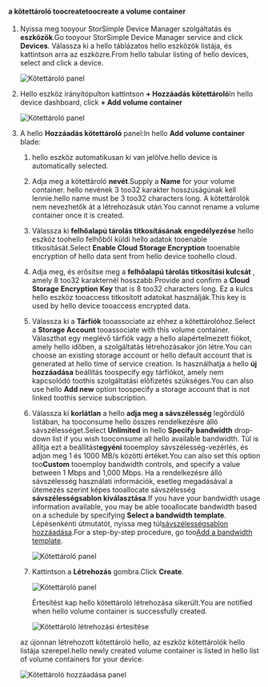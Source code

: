 <!--author=alkohli last changed: 06/22/17-->

#### <a name="toocreate-a-volume-container"></a><span data-ttu-id="36bbe-101">a kötettároló toocreate</span><span class="sxs-lookup"><span data-stu-id="36bbe-101">toocreate a volume container</span></span>
1. <span data-ttu-id="36bbe-102">Nyissa meg tooyour StorSimple Device Manager szolgáltatás és **eszközök**.</span><span class="sxs-lookup"><span data-stu-id="36bbe-102">Go tooyour StorSimple Device Manager service and click **Devices**.</span></span> <span data-ttu-id="36bbe-103">Válassza ki a hello táblázatos hello eszközök listája, és kattintson arra az eszközre.</span><span class="sxs-lookup"><span data-stu-id="36bbe-103">From hello tabular listing of hello devices, select and click a device.</span></span> 

    ![Kötettároló panel](./media/storsimple-8000-create-volume-container/createvolumecontainer1.png)

2. <span data-ttu-id="36bbe-105">Hello eszköz irányítópulton kattintson **+ Hozzáadás kötettároló**</span><span class="sxs-lookup"><span data-stu-id="36bbe-105">In hello device dashboard, click **+ Add volume container**</span></span>

    ![Kötettároló panel](./media/storsimple-8000-create-volume-container/createvolumecontainer2.png)

3. <span data-ttu-id="36bbe-107">A hello **Hozzáadás kötettároló** panel:</span><span class="sxs-lookup"><span data-stu-id="36bbe-107">In hello **Add volume container** blade:</span></span>
   
   1. <span data-ttu-id="36bbe-108">hello eszköz automatikusan ki van jelölve.</span><span class="sxs-lookup"><span data-stu-id="36bbe-108">hello device is automatically selected.</span></span>
   2. <span data-ttu-id="36bbe-109">Adja meg a kötettároló **nevét**.</span><span class="sxs-lookup"><span data-stu-id="36bbe-109">Supply a **Name** for your volume container.</span></span> <span data-ttu-id="36bbe-110">hello nevének 3 too32 karakter hosszúságúnak kell lennie.</span><span class="sxs-lookup"><span data-stu-id="36bbe-110">hello name must be 3 too32 characters long.</span></span> <span data-ttu-id="36bbe-111">A kötettárolók nem nevezhetők át a létrehozásuk után.</span><span class="sxs-lookup"><span data-stu-id="36bbe-111">You cannot rename a volume container once it is created.</span></span>
   3. <span data-ttu-id="36bbe-112">Válassza ki **felhőalapú tárolás titkosításának engedélyezése** hello eszköz toohello felhőből küldi hello adatok tooenable titkosítását.</span><span class="sxs-lookup"><span data-stu-id="36bbe-112">Select **Enable Cloud Storage Encryption** tooenable encryption of hello data sent from hello device toohello cloud.</span></span>
   4. <span data-ttu-id="36bbe-113">Adja meg, és erősítse meg a **felhőalapú tárolás titkosítási kulcsát** , amely 8 too32 karakternél hosszabb.</span><span class="sxs-lookup"><span data-stu-id="36bbe-113">Provide and confirm a **Cloud Storage Encryption Key** that is 8 too32 characters long.</span></span> <span data-ttu-id="36bbe-114">Ez a kulcs hello eszköz tooaccess titkosított adatokat használják.</span><span class="sxs-lookup"><span data-stu-id="36bbe-114">This key is used by hello device tooaccess encrypted data.</span></span>
   5. <span data-ttu-id="36bbe-115">Válassza ki a **Tárfiók** tooassociate az ehhez a kötettárolóhoz.</span><span class="sxs-lookup"><span data-stu-id="36bbe-115">Select a **Storage Account** tooassociate with this volume container.</span></span> <span data-ttu-id="36bbe-116">Választhat egy meglévő tárfiók vagy a hello alapértelmezett fiókot, amely hello időben, a szolgáltatás létrehozásakor jön létre.</span><span class="sxs-lookup"><span data-stu-id="36bbe-116">You can choose an existing storage account or hello default account that is generated at hello time of service creation.</span></span> <span data-ttu-id="36bbe-117">Is használhatja a hello **új hozzáadása** beállítás toospecify egy tárfiókot, amely nem kapcsolódó toothis szolgáltatási előfizetés szükséges.</span><span class="sxs-lookup"><span data-stu-id="36bbe-117">You can also use hello **Add new** option toospecify a storage account that is not linked toothis service subscription.</span></span>
   6. <span data-ttu-id="36bbe-118">Válassza ki **korlátlan** a hello **adja meg a sávszélesség** legördülő listában, ha tooconsume hello összes rendelkezésre álló sávszélességet.</span><span class="sxs-lookup"><span data-stu-id="36bbe-118">Select **Unlimited** in hello **Specify bandwidth** drop-down list if you wish tooconsume all hello available bandwidth.</span></span> <span data-ttu-id="36bbe-119">Túl is állítja ezt a beállítást**egyéni** tooemploy sávszélesség-vezérlés, és adjon meg 1 és 1000 MB/s közötti értéket.</span><span class="sxs-lookup"><span data-stu-id="36bbe-119">You can also set this option too**Custom** tooemploy bandwidth controls, and specify a value between 1 Mbps and 1,000 Mbps.</span></span>
      <span data-ttu-id="36bbe-120">Ha a rendelkezésre álló sávszélesség használati információk, esetleg megadásával a ütemezés szerint képes tooallocate sávszélesség **sávszélességsablon kiválasztása**.</span><span class="sxs-lookup"><span data-stu-id="36bbe-120">If you have your bandwidth usage information available, you may be able tooallocate bandwidth based on a schedule by specifying **Select a bandwidth template**.</span></span> <span data-ttu-id="36bbe-121">Lépésenkénti útmutatót, nyissa meg túl[sávszélességsablon hozzáadása](../articles/storsimple/storsimple-8000-manage-bandwidth-templates.md#add-a-bandwidth-template).</span><span class="sxs-lookup"><span data-stu-id="36bbe-121">For a step-by-step procedure, go too[Add a bandwidth template](../articles/storsimple/storsimple-8000-manage-bandwidth-templates.md#add-a-bandwidth-template).</span></span>

      ![Kötettároló panel](./media/storsimple-8000-create-volume-container/createvolumecontainer6b.png)
   7. <span data-ttu-id="36bbe-123">Kattintson a **Létrehozás** gombra.</span><span class="sxs-lookup"><span data-stu-id="36bbe-123">Click **Create**.</span></span>

        ![Kötettároló panel](./media/storsimple-8000-create-volume-container/createvolumecontainer6.png)
   
       <span data-ttu-id="36bbe-125">Értesítést kap hello kötettároló létrehozása sikerült.</span><span class="sxs-lookup"><span data-stu-id="36bbe-125">You are notified when hello volume container is successfully created.</span></span>

       ![Kötettároló létrehozási értesítése](./media/storsimple-8000-create-volume-container/createvolumecontainer8.png)

   <span data-ttu-id="36bbe-127">az újonnan létrehozott kötettároló hello, az eszköz kötettárolók hello listája szerepel.</span><span class="sxs-lookup"><span data-stu-id="36bbe-127">hello newly created volume container is listed in hello list of volume containers for your device.</span></span>

   ![Kötettároló hozzáadása panel](./media/storsimple-8000-create-volume-container/createvolumecontainer9.png)


